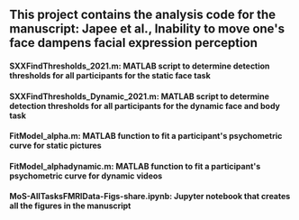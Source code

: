 ## This project contains the analysis code for the manuscript: Japee et al., Inability to move one's face dampens facial expression perception

#### SXXFindThresholds_2021.m: MATLAB script to determine detection thresholds for all participants for the static face task
#### SXXFindThresholds_Dynamic_2021.m: MATLAB script to determine detection thresholds for all participants for the dynamic face and body task
#### FitModel_alpha.m: MATLAB function to fit a participant's psychometric curve for static pictures
#### FitModel_alphadynamic.m: MATLAB function to fit a participant's psychometric curve for dynamic videos
#### MoS-AllTasksFMRIData-Figs-share.ipynb: Jupyter notebook that creates all the figures in the manuscript
